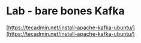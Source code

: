 # Lab - bare bones Kafka

[https://tecadmin.net/install-apache-kafka-ubuntu/](https://tecadmin.net/install-apache-kafka-ubuntu/)


